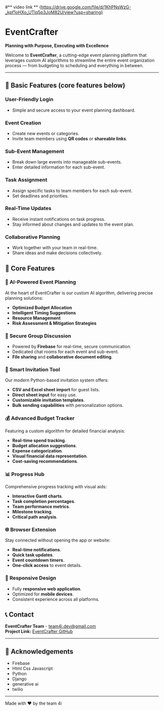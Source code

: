 #** video link ** {https://drive.google.com/file/d/1KhPNsWzG-_kpf1oHXo_UTlq5p3JoM82U/view?usp=sharing}

# **EventCrafter**  
**Planning with Purpose, Executing with Excellence**

Welcome to **EventCrafter**, a cutting-edge event planning platform that leverages custom AI algorithms to streamline the entire event organization process — from budgeting to scheduling and everything in between.

---

## 🔑 **Basic Features** (core features below)

### **User-Friendly Login**
- Simple and secure access to your event planning dashboard.

### **Event Creation**
- Create new events or categories.
- Invite team members using **QR codes** or **shareable links**.

### **Sub-Event Management**
- Break down large events into manageable sub-events.
- Enter detailed information for each sub-event.

### **Task Assignment**
- Assign specific tasks to team members for each sub-event.
- Set deadlines and priorities.

### **Real-Time Updates**
- Receive instant notifications on task progress.
- Stay informed about changes and updates to the event plan.

### **Collaborative Planning**
- Work together with your team in real-time.
- Share ideas and make decisions collectively.


## 🌟 **Core Features**

### 🧠 **AI-Powered Event Planning**
At the heart of EventCrafter is our custom AI algorithm, delivering precise planning solutions:
- **Optimized Budget Allocation**
- **Intelligent Timing Suggestions**
- **Resource Management**
- **Risk Assessment & Mitigation Strategies**

### 💬 **Secure Group Discussion**
- Powered by **Firebase** for real-time, secure communication.
- Dedicated chat rooms for each event and sub-event.
- **File sharing** and **collaborative document editing**.

### 📧 **Smart Invitation Tool**
Our modern Python-based invitation system offers:
- **CSV and Excel sheet import** for guest lists.
- **Direct sheet input** for easy use.
- **Customizable invitation templates**.
- **Bulk sending capabilities** with personalization options.

### 💰 **Advanced Budget Tracker**
Featuring a custom algorithm for detailed financial analysis:
- **Real-time spend tracking**.
- **Budget allocation suggestions**.
- **Expense categorization**.
- **Visual financial data representation**.
- **Cost-saving recommendations**.

### 📊 **Progress Hub**
Comprehensive progress tracking with visual aids:
- **Interactive Gantt charts**.
- **Task completion percentages**.
- **Team performance metrics**.
- **Milestone tracking**.
- **Critical path analysis**.

### 🌐 **Browser Extension**
Stay connected without opening the app or website:
- **Real-time notifications**.
- **Quick task updates**.
- **Event countdown timers**.
- **One-click access** to event details.

### 📱 **Responsive Design**
- Fully **responsive web application**.
- Optimized for **mobile devices**.
- Consistent experience across all platforms.

## 📞 **Contact**
**EventCrafter Team** - team4i.dev@gmail.com  
**Project Link:** [EventCrafter GitHub](https://github.com/team4ingineers/Hackdeck_team4i)

---

## 🙏 **Acknowledgements**
- Firebase
- Html Css Javascript
- Python
- Django
- generative ai
- twilio

---

Made with ❤️ by the team 4i

